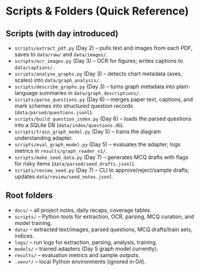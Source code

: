 # Scripts & Folders (Quick Reference)

## Scripts (with day introduced)
- `scripts/extract_pdf.py` (Day 2) – pulls text and images from each PDF, saves to `data/raw/` and `data/images/`.
- `scripts/ocr_images.py` (Day 3) – OCR for figures; writes captions to `data/captions/`.
- `scripts/analyse_graphs.py` (Day 3) – detects chart metadata (axes, scales) into `data/graph_analysis/`.
- `scripts/describe_graphs.py` (Day 3) – turns graph metadata into plain-language summaries in `data/graph_descriptions/`.
- `scripts/parse_questions.py` (Day 6) – merges paper text, captions, and mark schemes into structured question records (`data/parsed/questions.jsonl`).
- `scripts/build_question_index.py` (Day 6) – loads the parsed questions into a SQLite DB (`data/index/questions.db`).
- `scripts/train_graph_model.py` (Day 5) – trains the diagram understanding adapter.
- `scripts/eval_graph_model.py` (Day 5) – evaluates the adapter; logs metrics in `results/graph_reader_v1/`.
- `scripts/make_seed_data.py` (Day 7) – generates MCQ drafts with flags for risky items (`data/parsed/seed_drafts.jsonl`).
- `scripts/review_seed.py` (Day 7) – CLI to approve/reject/sample drafts; updates `data/review/seed_notes.jsonl`.

## Root folders
- `docs/` – all project notes, daily recaps, coverage tables.
- `scripts/` – Python tools for extraction, OCR, parsing, MCQ curation, and model training.
- `data/` – extracted text/images, parsed questions, MCQ drafts/train sets, indices.
- `logs/` – run logs for extraction, parsing, analysis, training.
- `models/` – trained adapters (Day 5 graph model currently).
- `results/` – evaluation metrics and sample outputs.
- `.venv*/` – local Python environments (ignored in Git).

